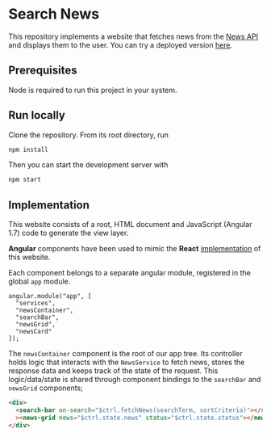 # Search News

This repository implements a website that fetches news from the [News API](https://newsapi.org/) and displays them to the user. You can try a deployed version [here](https://kind-poitras-3fc0f5.netlify.com/).

## Prerequisites

Node is required to run this project in your system.

## Run locally

Clone the repository. From its root directory, run

```sh
npm install
```

Then you can start the development server with

```sh
npm start
```

## Implementation

This website consists of a root, HTML document and JavaScript (Angular 1.7) code to generate the view layer.

**Angular** components have been used to mimic the **React** [implementation](https://github.com/luisrevillam/search-news/tree/component-state/docs) of this website.

Each component belongs to a separate angular module, registered in the global `app` module.

```
angular.module("app", [
  "services",
  "newsContainer",
  "searchBar",
  "newsGrid",
  "newsCard"
]);
```

The `newsContainer` component is the root of our app tree. Its controller holds logic that interacts with the `NewsService` to fetch news, stores the response data and keeps track of the state of the request. This logic/data/state is shared through component bindings to the `searchBar` and `newsGrid` components;

```HTML
<div>
  <search-bar on-search="$ctrl.fetchNews(searchTerm, sortCriteria)"></search-bar
  ><news-grid news="$ctrl.state.news" status="$ctrl.state.status"></news-grid>
</div>
```
